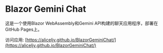 # Blazor Gemini Chat

这是一个使用Blazor WebAssembly和Gemini API构建的聊天应用程序，部署在GitHub Pages上。

访问应用: [https://aliceljy.github.io/BlazorGeminiChat/](https://aliceljy.github.io/BlazorGeminiChat/)
